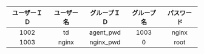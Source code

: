 |ユーザーＩＤ|ユーザー名|グループＩＤ|グループ名|パスワード|
|:-:|:-:|:-:|:-:|:-:|
|1002|td|agent_pwd|1003|nginx|
|1003|nginx|nginx_pwd|0|root|0|root|root_pwd|
